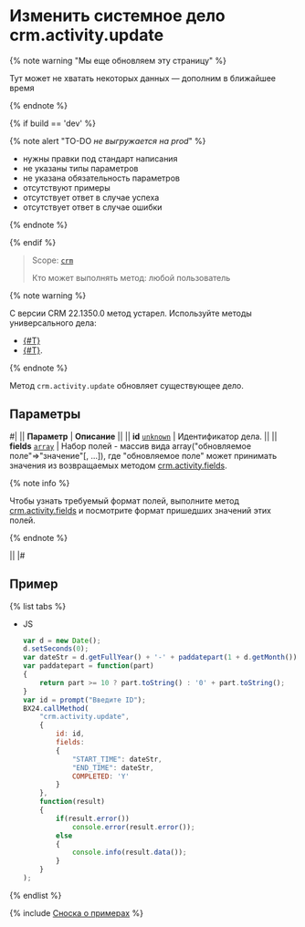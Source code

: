 # Изменить системное дело crm.activity.update

{% note warning "Мы еще обновляем эту страницу" %}

Тут может не хватать некоторых данных — дополним в ближайшее время

{% endnote %}

{% if build == 'dev' %}

{% note alert "TO-DO _не выгружается на prod_" %}

- нужны правки под стандарт написания
- не указаны типы параметров
- не указана обязательность параметров
- отсутствуют примеры
- отсутствует ответ в случае успеха
- отсутствует ответ в случае ошибки

{% endnote %}

{% endif %}

> Scope: [`crm`](../../../scopes/permissions.md)
>
> Кто может выполнять метод: любой пользователь

{% note warning %}

С версии CRM 22.1350.0 метод устарел. Используйте методы универсального дела:
- [{#T}](./todo-update/crm-activity-todo-update-deadline.md)
- [{#T}](./todo-update/crm-activity-todo-update-description.md).

{% endnote %}

Метод `crm.activity.update` обновляет существующее дело.

## Параметры

#|
|| **Параметр** | **Описание** ||
|| **id**
[`unknown`](../../../data-types.md) | Идентификатор дела. ||
|| **fields**
[`array`](../../../data-types.md) | Набор полей - массив вида array("обновляемое поле"=>"значение"[, ...]), где "обновляемое поле" может принимать значения из возвращаемых методом [crm.activity.fields](./crm-activity-fields.md). 

{% note info %}

Чтобы узнать требуемый формат полей, выполните метод [crm.activity.fields](./crm-activity-fields.md) и посмотрите формат пришедших значений этих полей.

{% endnote %}

 ||
|#

## Пример

{% list tabs %}

- JS

    ```js
    var d = new Date();
    d.setSeconds(0);
    var dateStr = d.getFullYear() + '-' + paddatepart(1 + d.getMonth()) + '-' + paddatepart(d.getDate()) + 'T' + paddatepart(d.getHours()) + ':' + paddatepart(d.getMinutes()) + ':' + paddatepart(d.getSeconds()) + '+00:00';
    var paddatepart = function(part)
    {
        return part >= 10 ? part.toString() : '0' + part.toString();
    }
    var id = prompt("Введите ID");
    BX24.callMethod(
        "crm.activity.update",
        {
            id: id,
            fields:
            {
                "START_TIME": dateStr,
                "END_TIME": dateStr,
                COMPLETED: 'Y'
            }
        },
        function(result)
        {
            if(result.error())
                console.error(result.error());
            else
            {
                console.info(result.data());
            }
        }
    );
    ```

{% endlist %}

{% include [Сноска о примерах](../../../../_includes/examples.md) %}